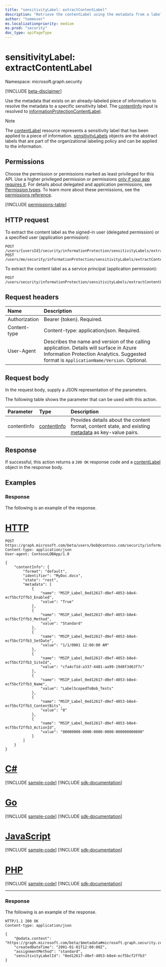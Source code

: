 ```yaml
---
title: "sensitivityLabel: extractContentLabel"
description: "Retrieve the contentLabel using the metadata from a labeled object."
author: "tommoser"
ms.localizationpriority: medium
ms.prod: "security"
doc_type: apiPageType
---
```


# sensitivityLabel: extractContentLabel

Namespace: microsoft.graph.security

[!INCLUDE [beta-disclaimer](../../includes/beta-disclaimer.md)]

Use the metadata that exists on an already-labeled piece of information to resolve the metadata to a specific sensitivity label. The [contentInfo](../resources/security-contentinfo.md) input is resolved to [informationProtectionContentLabel](../resources/security-contentlabel.md).

>[!NOTE]
>The [contentLabel](../resources/security-contentlabel.md) resource represents a sensitivity label that has been applied to a piece of information. [sensitivityLabels](../resources/security-sensitivitylabel.md) objects are the abstract labels that are part of the organizational labeling policy and can be applied to the information.

## Permissions

Choose the permission or permissions marked as least privileged for this API. Use a higher privileged permission or permissions [only if your app requires it](/graph/permissions-overview#best-practices-for-using-microsoft-graph-permissions). For details about delegated and application permissions, see [Permission types](/graph/permissions-overview#permission-types). To learn more about these permissions, see the [permissions reference](/graph/permissions-reference).

<!-- { "blockType": "permissions", "name": "security_sensitivitylabel_extractcontentlabel" } -->
[!INCLUDE [permissions-table](../includes/permissions/security-sensitivitylabel-extractcontentlabel-permissions.md)]

## HTTP request

<!-- {
  "blockType": "ignored"
}
-->

To extract the content label as the signed-in user (delegated permission) or a specified user (application permission):

``` http
POST /users/{usersId}/security/informationProtection/sensitivityLabels/extractContentLabel
POST /users/me/security/informationProtection/sensitivityLabels/extractContentLabel
```

To extract the content label as a service principal (application permission):

``` http
POST /users/security/informationProtection/sensitivityLabels/extractContentLabel
```

## Request headers

| Name          | Description                                                                                                                                                                       |
| :------------ | :-------------------------------------------------------------------------------------------------------------------------------------------------------------------------------- |
| Authorization | Bearer {token}. Required.                                                                                                                                                         |
| Content-type  | Content-type: application/json. Required.                                                                                                                                         |
| User-Agent    | Describes the name and version of the calling application. Details will surface in Azure Information Protection Analytics. Suggested format is `ApplicationName/Version`. Optional. |

## Request body

In the request body, supply a JSON representation of the parameters.

The following table shows the parameter that can be used with this action.

| Parameter   | Type                                       | Description                                                                                                                         |
| :---------- | :----------------------------------------- | :---------------------------------------------------------------------------------------------------------------------------------- |
| contentInfo | [contentInfo](../resources/security-contentinfo.md) | Provides details about the content format, content state, and existing [metadata](../resources/security-keyvaluepair.md) as key-value pairs. |

## Response

If successful, this action returns a `200 OK` response code and a [contentLabel](../resources/security-contentlabel.md) object in the response body.

## Examples

### Response

The following is an example of the response.


# [HTTP](#tab/http)
<!-- {
  "blockType": "request",
  "name": "sensitivitylabelthis.extractcontentlabel",
  "sampleKeys": ["bob@contoso.com"]
}
-->
```http
POST https://graph.microsoft.com/beta/users/bob@contoso.com/security/informationProtection/sensitivityLabels/extractContentLabel
Content-type: application/json
User-agent: ContosoLOBApp/1.0

{
    "contentInfo": {
        "format": "default",
        "identifier": "MyDoc.docx",
        "state": "rest",
        "metadata": [
            {
                "name": "MSIP_Label_0ed12617-d0ef-4053-b8e4-ecf5bcf2ffb3_Enabled",
                "value": "True"
            },
            {
                "name": "MSIP_Label_0ed12617-d0ef-4053-b8e4-ecf5bcf2ffb3_Method",
                "value": "Standard"
            },
            {
                "name": "MSIP_Label_0ed12617-d0ef-4053-b8e4-ecf5bcf2ffb3_SetDate",
                "value": "1/1/0001 12:00:00 AM"
            },
            {
                "name": "MSIP_Label_0ed12617-d0ef-4053-b8e4-ecf5bcf2ffb3_SiteId",
                "value": "cfa4cf1d-a337-4481-aa99-19d8f3d63f7c"
            },
            {
                "name": "MSIP_Label_0ed12617-d0ef-4053-b8e4-ecf5bcf2ffb3_Name",
                "value": "LabelScopedToBob_Tests"
            },
            {
                "name": "MSIP_Label_0ed12617-d0ef-4053-b8e4-ecf5bcf2ffb3_ContentBits",
                "value": "0"
            },
            {
                "name": "MSIP_Label_0ed12617-d0ef-4053-b8e4-ecf5bcf2ffb3_ActionId",
                "value": "00000000-0000-0000-0000-000000000000"
            }
        ]
    }
}
```

# [C#](#tab/csharp)
[!INCLUDE [sample-code](../includes/snippets/csharp/sensitivitylabelthisextractcontentlabel-csharp-snippets.md)]
[!INCLUDE [sdk-documentation](../includes/snippets/snippets-sdk-documentation-link.md)]

# [Go](#tab/go)
[!INCLUDE [sample-code](../includes/snippets/go/sensitivitylabelthisextractcontentlabel-go-snippets.md)]
[!INCLUDE [sdk-documentation](../includes/snippets/snippets-sdk-documentation-link.md)]

# [JavaScript](#tab/javascript)
[!INCLUDE [sample-code](../includes/snippets/javascript/sensitivitylabelthisextractcontentlabel-javascript-snippets.md)]
[!INCLUDE [sdk-documentation](../includes/snippets/snippets-sdk-documentation-link.md)]

# [PHP](#tab/php)
[!INCLUDE [sample-code](../includes/snippets/php/sensitivitylabelthisextractcontentlabel-php-snippets.md)]
[!INCLUDE [sdk-documentation](../includes/snippets/snippets-sdk-documentation-link.md)]

---

### Response

The following is an example of the response.

<!-- {
  "blockType": "response",
  "name": "sensitivitylabelthis.extractcontentlabel",
  "truncated": true,
  "@odata.type": "microsoft.graph.security.contentLabel"
}
-->
```http
HTTP/1.1 200 OK
Content-type: application/json

{
    "@odata.context": "https://graph.microsoft.com/beta/$metadata#microsoft.graph.security.contentLabel",
    "createdDateTime": "2001-01-01T12:00:00Z",
    "assignmentMethod": "standard",
    "sensitivityLabelId": "0ed12617-d0ef-4053-b8e4-ecf5bcf2ffb3"
}
```
